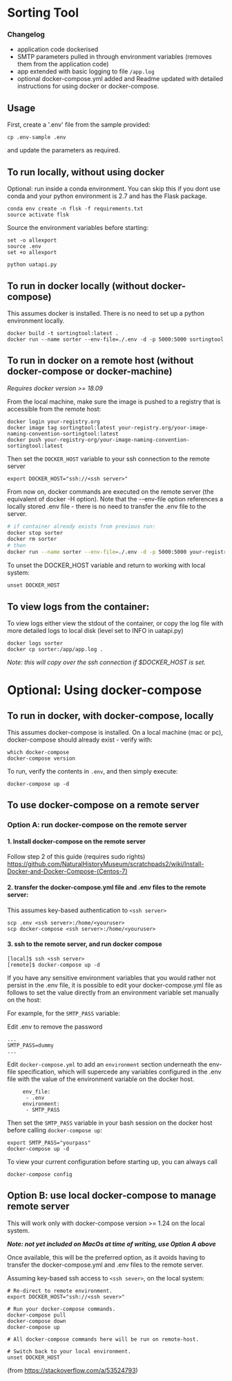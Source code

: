# Sorting Tool

### Changelog
- application code dockerised
- SMTP parameters pulled in through environment variables (removes them from the application code)
- app extended with basic logging to file `/app.log`
- optional docker-compose.yml added and Readme updated with detailed instructions for using docker or docker-compose.

## Usage
First, create a '.env' file from the sample provided:
```
cp .env-sample .env
```
and update the parameters as required.

## To run locally, without using docker

Optional: run inside a conda environment. You can skip this if you dont use conda and your python environment is 2.7 and has the Flask package.
```
conda env create -n flsk -f requirements.txt
source activate flsk
```
Source the environment variables before starting:
```
set -o allexport
source .env
set +o allexport
```
```
python uatapi.py
```

## To run in docker locally (without docker-compose)
This assumes docker is installed. There is no need to set up a python environment locally.
```
docker build -t sortingtool:latest .
docker run --name sorter --env-file=./.env -d -p 5000:5000 sortingtool
```

## To run in docker on a remote host (without docker-compose or docker-machine)

*Requires docker version >= 18.09*

From the local machine, make sure the image is pushed to a registry that is accessible from the remote host:
```
docker login your-registry.org
docker image tag sortingtool:latest your-registry.org/your-image-naming-convention-sortingtool:latest
docker push your-registry-org/your-image-naming-convention-sortingtool:latest
```
Then set the `DOCKER_HOST` variable to your ssh connection to the remote server 
```
export DOCKER_HOST="ssh://<ssh server>"
```
From now on, docker commands are executed on the remote server (the equivalent of docker -H option).
Note that the --env-file option references a locally stored .env file - there is no need to transfer the .env file to the server.

```bash
# if container already exists from previous run:
docker stop sorter
docker rm sorter
# then
docker run --name sorter --env-file=./.env -d -p 5000:5000 your-registry-org/your-image-naming-convention-sortingtool
```

To unset the DOCKER_HOST variable and return to working with local system:
```
unset DOCKER_HOST
```

## To view logs from the container:
To view logs either view the stdout of the container, or copy the log file with more detailed logs to local disk (level set to INFO in uatapi.py)
```
docker logs sorter
docker cp sorter:/app/app.log .
```
*Note: this will copy over the ssh connection if $DOCKER_HOST is set.*


# Optional: Using docker-compose
## To run in docker, with docker-compose, locally
This assumes docker-compose is installed. On a local machine (mac or pc), docker-compose should already exist - verify with:
```
which docker-compose
docker-compose version
```
To run, verify the contents in `.env`, and then simply execute:
```
docker-compose up -d
```

## To use docker-compose on a remote server
### Option A: run docker-compose on the remote server
#### 1. Install docker-compose on the remote server
Follow step 2 of this guide (requires sudo rights)
https://github.com/NaturalHistoryMuseum/scratchpads2/wiki/Install-Docker-and-Docker-Compose-(Centos-7)

#### 2. transfer the docker-compose.yml file and .env files to the remote server:
This assumes key-based authentication to `<ssh server>`
```
scp .env <ssh server>:/home/<youruser>
scp docker-compose <ssh server>:/home/<youruser>
```
#### 3. ssh to the remote server, and run docker compose
```
[local]$ ssh <ssh server>
[remote]$ docker-compose up -d
```

If you have any sensitive environment variables that you would rather not persist in the .env file, it is possible to edit your docker-compose.yml file as follows to set the value directly from an environment variable set manually on the host:

For example, for the `SMTP_PASS` variable:

Edit .env to remove the password
```
...
SMTP_PASS=dummy
...
```
Edit `docker-compose.yml` to add an `environment` section underneath the env-file specification, which will supercede any variables configured in the .env file with the value of the environment variable on the docker host.
```
     env_file:
      - .env
     environment:
      - SMTP_PASS
```
Then set the `SMTP_PASS` variable in your bash session on the docker host before calling `docker-compose up`:
```
export SMTP_PASS="yourpass"
docker-compose up -d
```
To view your current configuration before starting up, you can always call 
```
docker-compose config
```

## Option B: use local docker-compose to manage remote server
This will work only with docker-compose version >= 1.24 on the local system.

***Note: not yet included on MacOs at time of writing, use Option A above***

Once available, this will be the preferred option, as it avoids having to transfer the docker-compose.yml and .env files to the remote server.

Assuming key-based ssh access to `<ssh sever>`, on the local system:
```
# Re-direct to remote environment.
export DOCKER_HOST="ssh://<ssh sever>"

# Run your docker-compose commands.
docker-compose pull
docker-compose down
docker-compose up

# All docker-compose commands here will be run on remote-host.

# Switch back to your local environment.
unset DOCKER_HOST
```
(from https://stackoverflow.com/a/53524793)
